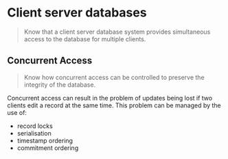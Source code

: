 # Client server databases

> Know that a client server database system
> provides simultaneous access to the database for
> multiple clients.

## Concurrent Access
> Know how concurrent access can be controlled to
> preserve the integrity of the database.

Concurrent access can result in the problem of
updates being lost if two clients edit a record at
the same time. This problem can be managed by
the use of: 
* record locks
* serialisation
* timestamp ordering
* commitment ordering
